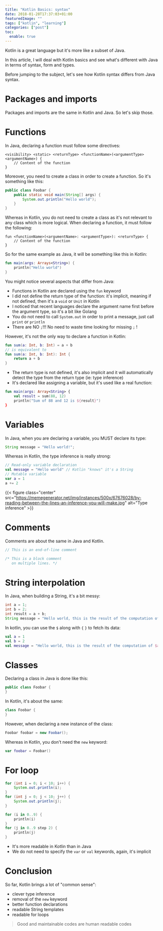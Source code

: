 ```yaml
---
title: "Kotlin Basics: syntax"
date: 2018-01-28T17:37:03+01:00
featuredImage: ""
tags: ["kotlin", "learning"]
categories: ["post"]
toc:
  enable: true
---
```


Kotlin is a great language but it's more like a subset of Java.

In this article, I will deal with Kotlin basics and see what's different with Java in terms of syntax, form and types.

<!--more-->

Before jumping to the subject, let's see how Kotlin syntax differs from Java syntax.

# Packages and imports

Packages and imports are the same in Kotlin and Java. So let's skip those.

# Functions

In Java, declaring a function must follow some directives:

```text
<visibility> <static> <returnType> <functionName>(<argumentType> <argumentName>) {
    // Content of the function
}
```

Moreover, you need to create a class in order to create a function. So it's something like this:

```java
public class Foobar {
    public static void main(String[] args) {
        System.out.println("Hello world");
    }
}
```

Whereas in Kotlin, you do not need to create a class as it's not relevant to any class which is more logical.
When declaring a function, it must follow the following:

```text
fun <functionName>(<argumentName>: <argumentType>): <returnType> {
    // Content of the function
}
```

So for the same example as Java, it will be something like this in Kotlin:

```kotlin
fun main(args: Arrays<String>) {
    println("Hello world")
}
```

You might notice several aspects that differ from Java:

- Functions in Kotlin are declared using the `fun` keyword
- I did not define the return type of the function: it's implicit, meaning if not defined, then it's a `void` or `Unit` in Kotlin
- I noticed that recent languages declare the argument name first before the argument type, so it's a bit like Golang
- You do not need to call `System.out` in order to print a message, just call `print` or `println`
- There are NO `;`!!! No need to waste time looking for missing `;` !

However, it's not the only way to declare a function in Kotlin:

```kotlin
fun sum(a: Int, b: Int) = a + b
// is equivalent to
fun sum(a: Int, b: Int): Int {
    return a + b
}
```

- The return type is not defined, it's also implicit and it will automatically detect the type from the return type (ie: type inference)
- It's declared like assigning a variable, but it's used like a real function:

```kotlin
fun main(args: Array<String> {
    val result = sum(88, 12)
    println("Sum of 88 and 12 is ${result}")
}
```

# Variables

In Java, when you are declaring a variable, you MUST declare its type:

```java
String message = "Hello world!";
```

Whereas in Kotlin, the type inference is really strong:

```kotlin
// Read-only variable declaration
val message = "Hello world" // Kotlin "knows" it's a String
// Mutable variable
var a = 1
a += 2
```

{{< figure class="center" src="https://memegenerator.net/img/instances/500x/67676028/by-reading-between-the-lines-an-inference-you-will-make.jpg" alt="Type inference" >}}

# Comments

Comments are about the same in Java and Kotlin.

```kotlin
// This is an end-of-line comment

/* This is a block comment
   on multiple lines. */
```

# String interpolation

In Java, when building a String, it's a bit messy:

```java
int a = 1;
int b = 2;
int result = a + b;
String message = "Hello world, this is the result of the computation of " + a + " and " + b + " which gives " + result;
```

In kotlin, you can use the `$` along with `{` `}` to fetch its data:

```kotlin
val a = 1
val b = 2
val message = "Hello world, this is the result of the computation of $a and $b which gives ${a + b}"
```

# Classes

Declaring a class in Java is done like this:

```java
public class Foobar {
}
```

In Kotlin, it's about the same:

```kotlin
class Foobar {
}
```

However, when declaring a new instance of the class:

```java
Foobar foobar = new Foobar();
```

Whereas in Kotlin, you don't need the `new` keyword:

```kotlin
var foobar = Foobar()
```

# For loop

```java
for (int i = 0; i < 10; i++) {
    System.out.println(i);
}
for (int j = 0; j < 10; j++) {
    System.out.println(j);
}
```

```kotlin
for (i in 0..9) {
    println(i)
}
for (j in 0..9 step 2) {
    println(j)
}
```

- It's more readable in Kotlin than in Java
- We do not need to specify the `var` or `val` keywords, again, it's implicit

# Conclusion

So far, Kotlin brings a lot of "common sense":

- clever type inference
- removal of the `new` keyword
- better function declarations
- readable String templates
- readable for loops

> Good and maintainable codes are human readable codes
